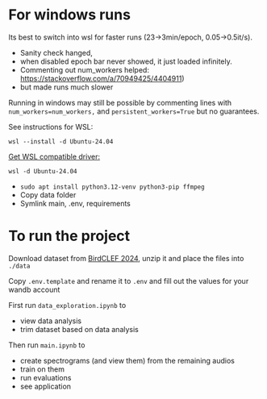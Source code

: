 # For windows runs
Its best to switch into wsl for faster runs (23->3min/epoch, 0.05->0.5it/s).
- Sanity check hanged,
- when disabled epoch bar never showed, it just loaded infinitely.
- Commenting out num_workers helped: https://stackoverflow.com/a/70949425/4404911)
- but made runs much slower

Running in windows may still be possible by commenting lines with `num_workers=num_workers,` and `persistent_workers=True` but no guarantees.

See instructions for WSL:

`wsl --install -d Ubuntu-24.04`

[Get WSL compatible driver:](https://developer.nvidia.com/cuda-downloads?target_os=Linux&target_arch=x86_64&Distribution=WSL-Ubuntu&target_version=2.0&target_type=deb_local)

`wsl -d Ubuntu-24.04`
- `sudo apt install python3.12-venv python3-pip ffmpeg`
- Copy data folder
- Symlink main, .env, requirements

# To run the project
Download dataset from [BirdCLEF 2024](https://www.kaggle.com/competitions/birdclef-2024/data), unzip it and place the files into `./data`

Copy `.env.template` and rename it to `.env` and fill out the values for your wandb account

First run `data_exploration.ipynb` to
- view data analysis
- trim dataset based on data analysis

Then run `main.ipynb` to
- create spectrograms (and view them) from the remaining audios
- train on them
- run evaluations
- see application
